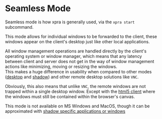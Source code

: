 # Seamless Mode
Seamless mode is how xpra is generally used, via the `xpra start` subcommand.

This mode allows for individual windows to be forwarded to the client,
these windows appear on the client's desktop just like other local applications.

All window management operations are handled directly by the client's operating system or window manager,
which means that any latency between client and server does not get in the way of window management actions like minimizing,
moving or resizing the windows.\
This makes a huge difference in usability when compared to other modes
([desktop](./Start-Desktop.md) and [shadow](./Shadow-Server.md)) and other remote desktop solutions like `VNC`.

Obviously, this also means that unlike `VNC`, the remote windows are not trapped within a single desktop window.
Except with the [html5 client](https://github.com/Xpra-org/xpra-html5) where the windows must still be contained within the browser's canvas.

This mode is not available on MS Windows and MacOS, though it can be approximated with [shadow specific applications or windows](https://github.com/Xpra-org/xpra/issues/3476)
